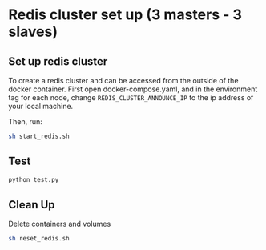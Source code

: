 # Redis cluster set up (3 masters - 3 slaves)

## Set up redis cluster

To create a redis cluster and can be accessed from the outside of the docker container. First open docker-compose.yaml, and in the environment tag for each node, change `REDIS_CLUSTER_ANNOUNCE_IP` to the ip address of your local machine.

Then, run:

```Bash
sh start_redis.sh
```

## Test

```Bash
python test.py
```

## Clean Up

Delete containers and volumes

```Bash
sh reset_redis.sh
```
